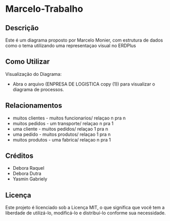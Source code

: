 # Marcelo-Trabalho
 

## Descrição
Este é um diagrama proposto por Marcelo Monier, com estrutura de dados como o tema utilizando uma representaçao visual no ERDPlus

## Como Utilizar
Visualização do Diagrama:
- Abra o arquivo (ENPRESA DE LOGISTICA copy (1)) para visualizar o diagrama de processos.
## Relacionamentos
- muitos clientes - muitos funcionarios/ relaçao n pra n
- muitos pedidos - um transporte/ relaçao n pra 1
- uma cliente - muitos pedidos/ relaçao 1 pra n
- uma pedido - muitos produtos/ relaçao 1 pra n
 - muitos produtos - uma fabrica/ relaçao n pra 1



## Créditos
- Debora Raquel
- Debora Dutra
- Yasmin Gabriely
  
## Licença
Este projeto é licenciado sob a Licença MIT, o que significa que você tem a liberdade de utilizá-lo, modificá-lo e distribuí-lo conforme sua necessidade.

